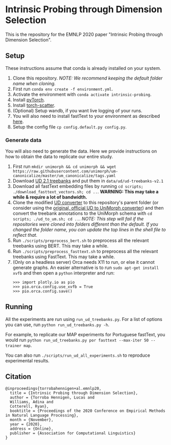 # Intrinsic Probing through Dimension Selection

This is the repository for the EMNLP 2020 paper "Intrinsic Probing through Dimension Selection".

## Setup

These instructions assume that conda is already installed on your system.

1. Clone this repository. *NOTE: We recommend keeping the default folder name when cloning.*
2. First run `conda env create -f environment.yml`.
3. Activate the environment with `conda activate intrinsic-probing`.
4. Install [pyTorch](https://pytorch.org/get-started/locally/).
5. Install [torch-scatter](https://github.com/rusty1s/pytorch_scatter).
6. (Optional) Setup wandb, if you want live logging of your runs.
7. You will also need to install fastText to your environment as described [here](https://fasttext.cc/docs/en/support.html#building-fasttext-python-module).
8. Setup the config file `cp config.default.py config.py`.

### Generate data

You will also need to generate the data. Here we provide instructions on how to obtain the data to replicate our entire study.

1. First run `mkdir unimorph && cd unimorph && wget https://raw.githubusercontent.com/unimorph/um-canonicalize/master/um_canonicalize/tags.yaml`
2. Download [UD 2.1 treebanks](http://hdl.handle.net/11234/1-2515) and put them in `data/ud/ud-treebanks-v2.1`
3. Download all fastText embedding files by running `cd scripts; ./download_fasttext_vectors.sh; cd ..`. **WARNING: This may take a while & require a lot of bandwidth.**
4. Clone the modified [UD converter](https://github.com/ltorroba/ud-compatibility) to this repository's parent folder (or consider using the [original, official UD to UniMorph converter](https://github.com/unimorph/ud-compatibility)) and then convert the treebank annotations to the UniMorph schema with `cd scripts; ./ud_to_um.sh; cd ..`. *NOTE: This step will fail if the repositories were cloned into folders different than the default. If you changed the folder name, you can update the top lines in the shell file to reflect that.*
5. Run `./scripts/preprocess_bert.sh` to preprocess all the relevant treebanks using BERT. This may take a while.
6. Run `./scripts/preprocess_fasttext.sh` to preprocess all the relevant treebanks using FastText. This may take a while.
7. (Only on a headless server) Orca needs X11 to run, or else it cannot generate graphs. An easier alternative is to run `sudo apt-get install xvfb` and then open a `python` interpreter and run:
    ```
    >>> import plotly.io as pio
    >>> pio.orca.config.use_xvfb = True
    >>> pio.orca.config.save()
    ```

## Running

All the experiments are run using `run_ud_treebanks.py`.
For a list of options you can use, run `python run_ud_treebanks.py -h`.

For example, to replicate our MAP experiments for Portuguese fastText, you would run `python run_ud_treebanks.py por fasttext --max-iter 50 --trainer map`.

You can also run `./scripts/run_ud_all_experiments.sh` to reproduce experimental results.

## Citation

```
@inproceedings{torrobahennigen+al.emnlp20,
  title = {Intrinsic Probing through Dimension Selection},
  author = {Torroba Hennigen, Lucas and 
  Williams, Adina and 
  Cotterell, Ryan},
  booktitle = {Proceedings of the 2020 Conference on Empirical Methods in Natural Language Processing},
  month = {November},
  year = {2020},
  address = {Online},
  publisher = {Association for Computational Linguistics}
}
```
